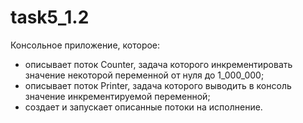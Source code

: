 # task5_1.2
Консольное приложение, которое:
- описывает поток Counter, задача которого инкрементировать значение некоторой переменной от нуля до 1_000_000;
- описывает поток Printer, задача которого выводить в консоль значение инкрементируемой переменной;
- создает и запускает описанные потоки на исполнение.
